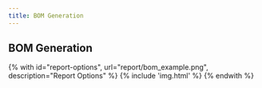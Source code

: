```yaml
---
title: BOM Generation
---
```


## BOM Generation

{% with id="report-options", url="report/bom_example.png", description="Report Options" %} {% include 'img.html' %} {% endwith %}
